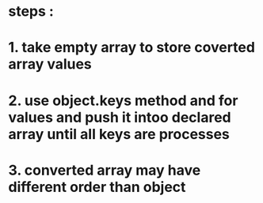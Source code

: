 <!-- convert object into array -->
# steps :
# 1. take empty array to store coverted array values
# 2. use object.keys method and for values and push it intoo declared array until all keys are processes
# 3. converted array may have different order than object

<!-- Object.keys().forEach((key)={
array.push({key:myObj[key]})}) -->